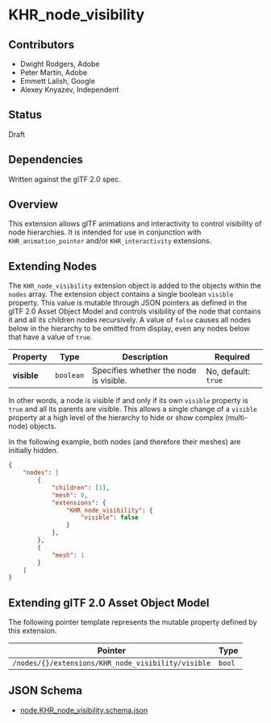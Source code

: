 # KHR\_node\_visibility

## Contributors

- Dwight Rodgers, Adobe
- Peter Martin, Adobe
- Emmett Lalish, Google
- Alexey Knyazev, Independent

## Status

Draft

## Dependencies

Written against the glTF 2.0 spec.

## Overview

This extension allows glTF animations and interactivity to control visibility of node hierarchies. It is intended for use in conjunction with `KHR_animation_pointer` and/or `KHR_interactivity` extensions.

## Extending Nodes

The `KHR_node_visibility` extension object is added to the objects within the `nodes` array. The extension object contains a single boolean `visible` property. This value is mutable through JSON pointers as defined in the glTF 2.0 Asset Object Model and controls visibility of the node that contains it and all its children nodes recursively. A value of `false` causes all nodes below in the hierarchy to be omitted from display, even any nodes below that have a value of `true`.

| Property    | Type      | Description                            | Required            |
|-------------|-----------|----------------------------------------|---------------------|
| **visible** | `boolean` | Specifies whether the node is visible. | No, default: `true` |

In other words, a node is visible if and only if its own `visible` property is `true` and all its parents are visible. This allows a single change of a `visible` property at a high level of the hierarchy to hide or show complex (multi-node) objects.

In the following example, both nodes (and therefore their meshes) are initially hidden.

```json
{
    "nodes": [
        {
            "children": [1],
            "mesh": 0,
            "extensions": {
                "KHR_node_visibility": {
                    "visible": false
                }
            },
        },
        {
            "mesh": 1
        }
    ]
}
```

## Extending glTF 2.0 Asset Object Model

The following pointer template represents the mutable property defined by this extension.

| Pointer                                            |  Type  |
|----------------------------------------------------|--------|
| `/nodes/{}/extensions/KHR_node_visibility/visible` | `bool` |

## JSON Schema

- [node.KHR_node_visibility.schema.json](schema/node.KHR_node_visibility.schema.json)
